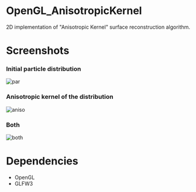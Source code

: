 # OpenGL_AnisotropicKernel
2D implementation of "Anisotropic Kernel" surface reconstruction algorithm.

# Screenshots
### Initial particle distribution
![par](https://github.com/kodai100/OpenGL_AnisotropicKernel/blob/master/Thumbnails/particle.png)
### Anisotropic kernel of the distribution
![aniso](https://github.com/kodai100/OpenGL_AnisotropicKernel/blob/master/Thumbnails/aniso.png)
### Both
![both](https://github.com/kodai100/OpenGL_AnisotropicKernel/blob/master/Thumbnails/particleplus.png)

# Dependencies
- OpenGL
- GLFW3
